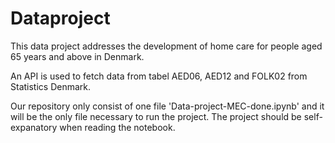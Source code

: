 # Dataproject

This data project addresses the development of home care for people aged 65 years and above in Denmark.

An API is used to fetch data from tabel AED06, AED12 and FOLK02 from Statistics Denmark. 

Our repository only consist of one file 'Data-project-MEC-done.ipynb' and it will be the only file necessary to run the project. The project should be self-expanatory when reading the notebook.
